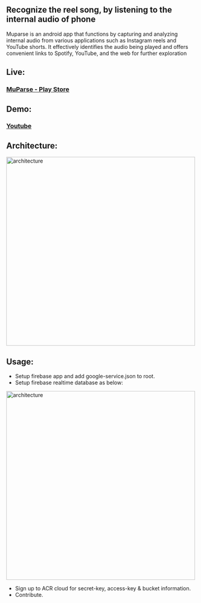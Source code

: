 ## Recognize the reel song, by listening to the internal audio of phone

Muparse is an android app that functions by capturing and analyzing internal audio from various applications such as Instagram reels and YouTube shorts. It effectively identifies the audio being played and offers convenient links to Spotify, YouTube, and the web for further exploration

## Live:

### [MuParse - Play Store](https://play.google.com/store/apps/details?id=com.sandeep.music_recognizer_app&hl=en&gl=IN)

## Demo:

### [Youtube](https://www.youtube.com/watch?v=nNGeyQrl9QY)

## Architecture:

<img width="500" src="https://github.com/mssandeepkamath/muparse-android/assets/90695071/d3c4feb4-2586-4a4d-b521-6810f61659b3" align="center" alt="architecture"  border="0">

## Usage:

* Setup firebase app and add google-service.json to root.
* Setup firebase realtime database as below:
  
<img width="500" src="https://github.com/mssandeepkamath/muparse-android/assets/90695071/c5624ba4-a6fd-4cd5-9733-abd1d4f43778" align="center" alt="architecture"  border="0">

* Sign up to ACR cloud for secret-key, access-key & bucket information.
* Contribute.






